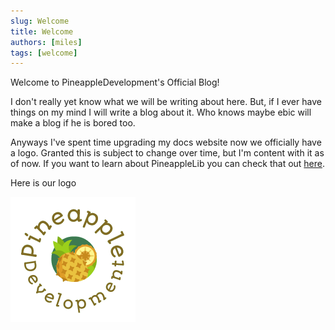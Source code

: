 ```yaml
---
slug: Welcome
title: Welcome
authors: [miles]
tags: [welcome]
---
```


Welcome to PineappleDevelopment's Official Blog!

I don't really yet know what we will be writing about here. But, if I ever have things on my mind I will write a blog about it. Who knows maybe ebic will make a blog if he is bored too.

Anyways I've spent time upgrading my docs website now we officially have a logo. Granted this is subject to change over time, but I'm content with it as of now. If you want to learn about PineappleLib you can check that out [here](/pineapple-lib).

Here is our logo

![Logo](pineappledev.png)
